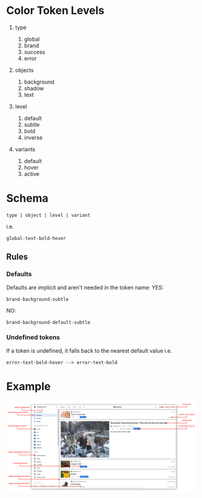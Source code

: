 # Color Token Levels
1. type
   1. global
   1. brand
   1. success
   1. error
 
1. objects
   1. background
   1. shadow
   1. text

1. level
   1. default
   1. subtle
   1. bold
   1. inverse

1. variants
   1. default
   1. hover
   1. active

    
# Schema

    type | object | level | variant

i.e.

    global-text-bold-hover

## Rules
### Defaults
Defaults are implicit and aren't needed in the token name:
YES: 

    brand-background-subtle

NO:  

    brand-background-default-subtle

### Undefined tokens
If a token is undefined, it falls back to the nearest default value
i.e.

    error-text-bold-hover --> error-text-bold

# Example
![Token Example](/docs/tokens/tokens.png)